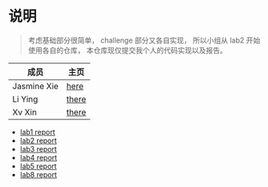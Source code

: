 # 说明

> 考虑基础部分很简单， challenge 部分又各自实现， 所以小组从 lab2 开始使用各自的仓库， 本仓库现仅提交我个人的代码实现以及报告。


|成员|主页|
|-|-|
|Jasmine Xie|[here](https://github.com/0Jasmine)|
|Li Ying|[there](https://github.com/moonpie0)|
|Xv Xin|[there](https://github.com/XX469)|


- [lab1 report](./lab1/lab1.md)
- [lab2 report](./lab2/lab2-report.md)
- [lab3 report](./lab3/lab3-report.md)
- [lab4 report](./lab4/lab4-report.md)
- [lab5 report](./lab5/lab5.md)
- [lab8 report](./lab8/lab8-report.md)

